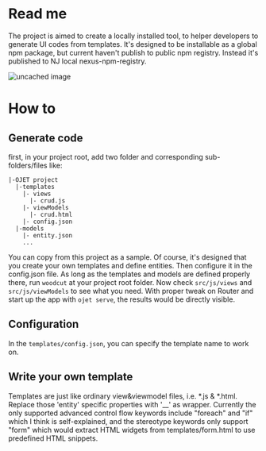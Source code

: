 # Read me
The project is aimed to create a locally installed tool, to helper developers to generate UI codes from templates.
It's designed to be installable as a global npm package, but current haven't publish to public npm registry. Instead it's published to NJ local nexus-npm-registry.

![uncached image](http://www.plantuml.com/plantuml/proxy?cache=no&src=https://raw.githubusercontent.com/guanpu/woodcut/master/explain.pu?token=ABMYMZMUK2ZGBLAI2DEEPMC4XPTMM)


# How to

## Generate code
first, in your project root, add two folder and corresponding sub-folders/files like:
```
|-OJET project
  |-templates
    |- views
      |- crud.js
    |- viewModels
      |- crud.html
    |- config.json
  |-models
    |- entity.json
    ...
```
You can copy from this project as a sample. Of course, it's designed that you create your own templates and define entities. Then configure it in the config.json file.
As long as the templates and models are defined properly there, run `woodcut` at your project root folder.
Now check `src/js/views` and `src/js/viewModels` to see what you need.
With proper tweak on Router and start up the app with `ojet serve`, the results would be directly visible.

## Configuration
In the `templates/config.json`, you can specify the template name to work on.

## Write your own template
Templates are just like ordinary view&viewmodel files, i.e. *.js & *.html. Replace those 'entity' specific properties with '__' as wrapper. Currently the only supported advanced control flow keywords include "foreach" and "if" which I think is self-explained, and the stereotype keywords only support "form" which would extract HTML widgets from templates/form.html to use predefined HTML snippets.
